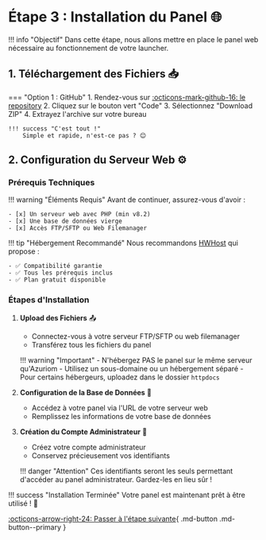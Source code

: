 # Étape 3 : Installation du Panel 🌐

!!! info "Objectif"
    Dans cette étape, nous allons mettre en place le panel web nécessaire au fonctionnement de votre launcher.

## 1. Téléchargement des Fichiers 📥

=== "Option 1 : GitHub"
    1. Rendez-vous sur [:octicons-mark-github-16: le repository](https://github.com/Riptiaz/CentralCorp-Panel)
    2. Cliquez sur le bouton vert "Code"
    3. Sélectionnez "Download ZIP"
    4. Extrayez l'archive sur votre bureau

    !!! success "C'est tout !"
        Simple et rapide, n'est-ce pas ? 😊


## 2. Configuration du Serveur Web ⚙️

### Prérequis Techniques

!!! warning "Éléments Requis"
    Avant de continuer, assurez-vous d'avoir :

    - [x] Un serveur web avec PHP (min v8.2)
    - [x] Une base de données vierge
    - [x] Accès FTP/SFTP ou Web Filemanager

!!! tip "Hébergement Recommandé"
    Nous recommandons [HWHost](https://hwhost.fr/) qui propose :

    - ✅ Compatibilité garantie
    - ✅ Tous les prérequis inclus
    - ✅ Plan gratuit disponible

### Étapes d'Installation

1. **Upload des Fichiers** 📤
    - Connectez-vous à votre serveur FTP/SFTP ou web filemanager
    - Transférez tous les fichiers du panel

    !!! warning "Important"
        - N'hébergez PAS le panel sur le même serveur qu'Azuriom
        - Utilisez un sous-domaine ou un hébergement séparé
        - Pour certains hébergeurs, uploadez dans le dossier `httpdocs`

2. **Configuration de la Base de Données** 💾
    - Accédez à votre panel via l'URL de votre serveur web
    - Remplissez les informations de votre base de données

3. **Création du Compte Administrateur** 👤
    - Créez votre compte administrateur
    - Conservez précieusement vos identifiants

    !!! danger "Attention"
        Ces identifiants seront les seuls permettant d'accéder au panel administrateur.
        Gardez-les en lieu sûr !

!!! success "Installation Terminée"
    Votre panel est maintenant prêt à être utilisé ! 🎉

[:octicons-arrow-right-24: Passer à l'étape suivante](){ .md-button .md-button--primary }
